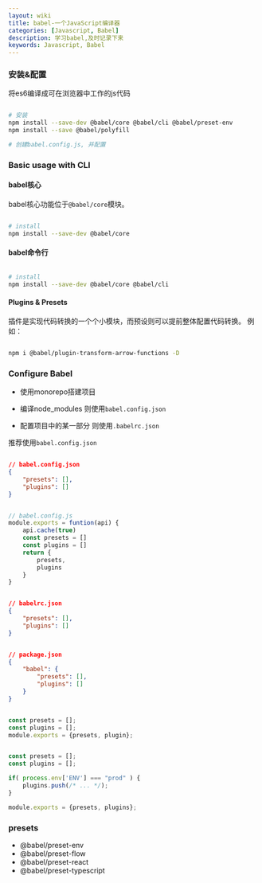 ```yaml
---
layout: wiki
title: babel-一个JavaScript编译器
categories: [Javascript, Babel]
description: 学习babel,及时记录下来
keywords: Javascript, Babel
---
```


<!-- **目录**

* TOC
{:toc} -->

### 安装&配置
将es6编译成可在浏览器中工作的js代码

```bash

# 安装
npm install --save-dev @babel/core @babel/cli @babel/preset-env
npm install --save @babel/polyfill

# 创建babel.config.js, 并配置

```

### Basic usage with CLI

#### babel核心

babel核心功能位于`@babel/core`模块。

```bash

# install
npm install --save-dev @babel/core

```

#### babel命令行

```bash

# install
npm install --save-dev @babel/core @babel/cli

```

#### Plugins & Presets
插件是实现代码转换的一个个小模块，而预设则可以提前整体配置代码转换。
例如：

```bash

npm i @babel/plugin-transform-arrow-functions -D

```

### Configure Babel
- 使用monorepo搭建项目
- 编译node_modules
则使用`babel.config.json`

- 配置项目中的某一部分
则使用`.babelrc.json`

推荐使用`babel.config.json`

```json

// babel.config.json
{
    "presets": [],
    "plugins": []
}

```

```js

// babel.config.js
module.exports = funtion(api) {
    api.cache(true)
    const presets = []
    const plugins = []
    return {
        presets,
        plugins
    }
}

```

```json

// babelrc.json
{
    "presets": [],
    "plugins": []
}

```

```json

// package.json
{
    "babel": {
        "presets": [],
        "plugins": []
    }
}

```

```js

const presets = [];
const plugins = [];
module.exports = {presets, plugin};

```

```js

const presets = [];
const plugins = [];

if( process.env['ENV'] === "prod" ) {
    plugins.push(/* ... */);
}

module.exports = {presets, plugins};

```

### presets
- @babel/preset-env
- @babel/preset-flow
- @babel/preset-react
- @babel/preset-typescript

